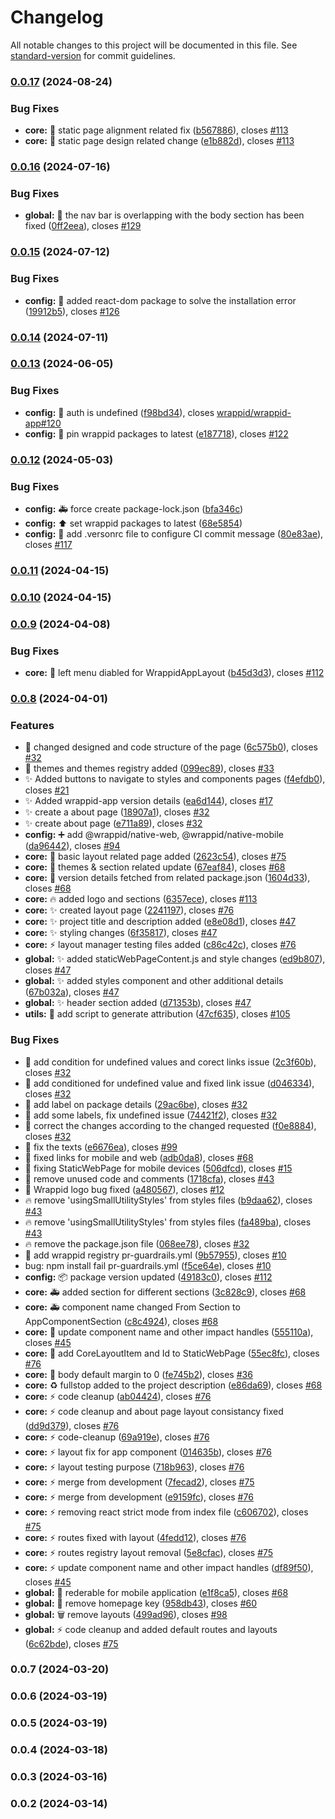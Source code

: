 # Changelog

All notable changes to this project will be documented in this file. See [standard-version](https://github.com/conventional-changelog/standard-version) for commit guidelines.

### [0.0.17](https://github.com/wrappid/wrappid-app/compare/v0.0.16...v0.0.17) (2024-08-24)


### Bug Fixes

* **core:** :bug: static page alignment related fix ([b567886](https://github.com/wrappid/wrappid-app/commit/b56788642f141940a37aa4749d74fd33f3ec2792)), closes [#113](https://github.com/wrappid/wrappid-app/issues/113)
* **core:** :bug: static page design related change ([e1b882d](https://github.com/wrappid/wrappid-app/commit/e1b882db6b1c013bc97c2fae358bdf8afefa2361)), closes [#113](https://github.com/wrappid/wrappid-app/issues/113)

### [0.0.16](https://github.com/wrappid/wrappid-app/compare/v0.0.15...v0.0.16) (2024-07-16)


### Bug Fixes

* **global:** :bug: the nav bar is overlapping with the body section has been fixed ([0ff2eea](https://github.com/wrappid/wrappid-app/commit/0ff2eea133bea757d36a6269b6104588a901d310)), closes [#129](https://github.com/wrappid/wrappid-app/issues/129)

### [0.0.15](https://github.com/wrappid/wrappid-app/compare/v0.0.14...v0.0.15) (2024-07-12)


### Bug Fixes

* **config:** :bug: added react-dom package to solve the installation error ([19912b5](https://github.com/wrappid/wrappid-app/commit/19912b5fc8e1f42d6cbafcfc45a4cc7666b30c41)), closes [#126](https://github.com/wrappid/wrappid-app/issues/126)

### [0.0.14](https://github.com/wrappid/wrappid-app/compare/v0.0.13...v0.0.14) (2024-07-11)

### [0.0.13](https://github.com/wrappid/wrappid-app/compare/v0.0.12...v0.0.13) (2024-06-05)


### Bug Fixes

* **config:** :bug: auth is undefined ([f98bd34](https://github.com/wrappid/wrappid-app/commit/f98bd34da19e2cc67615669e3f23cc5ef106af7b)), closes [wrappid/wrappid-app#120](https://github.com/wrappid/wrappid-app/issues/120)
* **config:** :pushpin: pin wrappid packages to latest ([e187718](https://github.com/wrappid/wrappid-app/commit/e1877186f94802c6c891301661526130398dabe5)), closes [#122](https://github.com/wrappid/wrappid-app/issues/122)

### [0.0.12](https://github.com/wrappid/wrappid-app/compare/v0.0.11...v0.0.12) (2024-05-03)


### Bug Fixes

* **config:** :ambulance: force create package-lock.json ([bfa346c](https://github.com/wrappid/wrappid-app/commit/bfa346cdb131308bfb507addbe3ac697e5c3aba0))
* **config:** :arrow_up: set wrappid packages to latest ([68e5854](https://github.com/wrappid/wrappid-app/commit/68e585437092557fa2d1c46e2fd4df9d37bca7b8))
* **config:** :bug: add .versonrc file to configure CI commit message ([80e83ae](https://github.com/wrappid/wrappid-app/commit/80e83aed8fc875a98ec033a5d10684de0cd23aa4)), closes [#117](https://github.com/wrappid/wrappid-app/issues/117)

### [0.0.11](https://github.com/wrappid/wrappid-app/compare/v0.0.10...v0.0.11) (2024-04-15)

### [0.0.10](https://github.com/wrappid/wrappid-app/compare/v0.0.9...v0.0.10) (2024-04-15)

### [0.0.9](https://github.com/wrappid/wrappid-app/compare/v0.0.8...v0.0.9) (2024-04-08)


### Bug Fixes

* **core:** :art: left menu diabled for WrappidAppLayout ([b45d3d3](https://github.com/wrappid/wrappid-app/commit/b45d3d36e49ae7d087fc674486cc6a3fca4edf0a)), closes [#112](https://github.com/wrappid/wrappid-app/issues/112)

### [0.0.8](https://github.com/wrappid/wrappid-app/compare/v0.0.1...v0.0.8) (2024-04-01)


### Features

* :art: changed designed and code structure of the page ([6c575b0](https://github.com/wrappid/wrappid-app/commit/6c575b0eb944b2497bf6dc418f1ac4b85e80ac02)), closes [#32](https://github.com/wrappid/wrappid-app/issues/32)
* :art: themes and themes registry added ([099ec89](https://github.com/wrappid/wrappid-app/commit/099ec89b3a2aec207296fde22bd178342601d4c3)), closes [#33](https://github.com/wrappid/wrappid-app/issues/33)
* :sparkles: Added buttons to navigate to styles and components pages ([f4efdb0](https://github.com/wrappid/wrappid-app/commit/f4efdb01bcb10593f093f6cca91366740ef18e1d)), closes [#21](https://github.com/wrappid/wrappid-app/issues/21)
* :sparkles: Added wrappid-app version details ([ea6d144](https://github.com/wrappid/wrappid-app/commit/ea6d1441537a13bf923edfe1d2660fa69508ef4b)), closes [#17](https://github.com/wrappid/wrappid-app/issues/17)
* :sparkles: create a about page ([18907a1](https://github.com/wrappid/wrappid-app/commit/18907a1e5d09b800210462748c4b912f88f534c6)), closes [#32](https://github.com/wrappid/wrappid-app/issues/32)
* :sparkles: create about page ([e711a89](https://github.com/wrappid/wrappid-app/commit/e711a8917a177d2380c1f29fa3d843dad31a32f1)), closes [#32](https://github.com/wrappid/wrappid-app/issues/32)
* **config:** :heavy_plus_sign: add @wrappid/native-web, @wrappid/native-mobile ([da96442](https://github.com/wrappid/wrappid-app/commit/da96442c10a7a73ed13c0177a6bd5d6039165bdf)), closes [#94](https://github.com/wrappid/wrappid-app/issues/94)
* **core:** :art: basic layout related page added ([2623c54](https://github.com/wrappid/wrappid-app/commit/2623c54e1a473222c81956323282c1e3b63f909b)), closes [#75](https://github.com/wrappid/wrappid-app/issues/75)
* **core:** :art: themes & section related update ([67eaf84](https://github.com/wrappid/wrappid-app/commit/67eaf84b32c3820be5a7e2a79bc97e25e1745bc1)), closes [#68](https://github.com/wrappid/wrappid-app/issues/68)
* **core:** :construction: version details fetched from related package.json ([1604d33](https://github.com/wrappid/wrappid-app/commit/1604d332eaa1a5107524b9fabffede358630f9c4)), closes [#68](https://github.com/wrappid/wrappid-app/issues/68)
* **core:** :fire: added logo and sections ([6357ece](https://github.com/wrappid/wrappid-app/commit/6357ecebdb9a8d5e487e9fd06a0152cc0834769d)), closes [#113](https://github.com/wrappid/wrappid-app/issues/113)
* **core:** :sparkles: created layout page ([2241197](https://github.com/wrappid/wrappid-app/commit/2241197d94f27030fba2a926f4d50dab07cbb846)), closes [#76](https://github.com/wrappid/wrappid-app/issues/76)
* **core:** :sparkles: project title and description added ([e8e08d1](https://github.com/wrappid/wrappid-app/commit/e8e08d1db9e55599c5ad972943cbb5f2e929d6f7)), closes [#47](https://github.com/wrappid/wrappid-app/issues/47)
* **core:** :sparkles: styling changes ([6f35817](https://github.com/wrappid/wrappid-app/commit/6f35817c83418393b02a3264a41819264f489f5b)), closes [#47](https://github.com/wrappid/wrappid-app/issues/47)
* **core:** :zap: layout manager testing files added ([c86c42c](https://github.com/wrappid/wrappid-app/commit/c86c42c9488ef6d10573fa88ee2b689bc548ddf3)), closes [#76](https://github.com/wrappid/wrappid-app/issues/76)
* **global:** :sparkles: added staticWebPageContent.js and style changes ([ed9b807](https://github.com/wrappid/wrappid-app/commit/ed9b807becc806d54628a32fcc161c2793e63e0c)), closes [#47](https://github.com/wrappid/wrappid-app/issues/47)
* **global:** :sparkles: added styles component and other additional details ([67b032a](https://github.com/wrappid/wrappid-app/commit/67b032a2a722d46539d711cbe907836c49160d1a)), closes [#47](https://github.com/wrappid/wrappid-app/issues/47)
* **global:** :sparkles: header section added ([d71353b](https://github.com/wrappid/wrappid-app/commit/d71353be858f7d4cc0099e74de6eec8a07efc5a3)), closes [#47](https://github.com/wrappid/wrappid-app/issues/47)
* **utils:** :memo: add script to generate attribution ([47cf635](https://github.com/wrappid/wrappid-app/commit/47cf6353dcded9822bbffdc4a79dd7398834a36d)), closes [#105](https://github.com/wrappid/wrappid-app/issues/105)


### Bug Fixes

* :bug: add condition for undefined values and corect links issue ([2c3f60b](https://github.com/wrappid/wrappid-app/commit/2c3f60b1d7b8133e8ab42e388634663b7409ba46)), closes [#32](https://github.com/wrappid/wrappid-app/issues/32)
* :bug: add conditioned for undefined value and fixed link issue ([d046334](https://github.com/wrappid/wrappid-app/commit/d0463342e51892727bf31950339f9a7ec66994d2)), closes [#32](https://github.com/wrappid/wrappid-app/issues/32)
* :bug: add label on package details ([29ac6be](https://github.com/wrappid/wrappid-app/commit/29ac6be04af3cf02159036042261c334c3e88d0c)), closes [#32](https://github.com/wrappid/wrappid-app/issues/32)
* :bug: add some labels, fix undefined issue ([74421f2](https://github.com/wrappid/wrappid-app/commit/74421f25094079059c83cb9f131b6f7ed0371da4)), closes [#32](https://github.com/wrappid/wrappid-app/issues/32)
* :bug: correct the changes according to the changed requested ([f0e8884](https://github.com/wrappid/wrappid-app/commit/f0e8884986ba071f6aa5336951fc480e886b959d)), closes [#32](https://github.com/wrappid/wrappid-app/issues/32)
* :bug: fix the texts ([e6676ea](https://github.com/wrappid/wrappid-app/commit/e6676ea9a1e133b5dc6cb145d31cd623a5a324a1)), closes [#99](https://github.com/wrappid/wrappid-app/issues/99)
* :bug: fixed links for mobile and web ([adb0da8](https://github.com/wrappid/wrappid-app/commit/adb0da875d8e7c12702c275217c6bc450fa3ab37)), closes [#68](https://github.com/wrappid/wrappid-app/issues/68)
* :bug: fixing StaticWebPage for mobile devices ([506dfcd](https://github.com/wrappid/wrappid-app/commit/506dfcd5eae49675c43ea375882906c60f701d12)), closes [#15](https://github.com/wrappid/wrappid-app/issues/15)
* :bug: remove unused code and comments ([1718cfa](https://github.com/wrappid/wrappid-app/commit/1718cfa09a873d9e789c18150d9ca7edc5e0c9c7)), closes [#43](https://github.com/wrappid/wrappid-app/issues/43)
* :bug: Wrappid logo bug fixed ([a480567](https://github.com/wrappid/wrappid-app/commit/a480567ce0779c8b9cdb393233ffed86c1e81902)), closes [#12](https://github.com/wrappid/wrappid-app/issues/12)
* :fire: remove 'usingSmallUtilityStyles'  from styles files ([b9daa62](https://github.com/wrappid/wrappid-app/commit/b9daa6240aa3c2e5b74331d6530bd32b6b900add)), closes [#43](https://github.com/wrappid/wrappid-app/issues/43)
* :fire: remove 'usingSmallUtilityStyles' from styles files ([fa489ba](https://github.com/wrappid/wrappid-app/commit/fa489ba7c28b6ee7c64d5d6ee03df25bfcdd1e7a)), closes [#43](https://github.com/wrappid/wrappid-app/issues/43)
* :fire: remove the package.json file ([068ee78](https://github.com/wrappid/wrappid-app/commit/068ee78ebf387bee420aa0e9dc47ef0633686394)), closes [#32](https://github.com/wrappid/wrappid-app/issues/32)
* 🐛 add wrappid registry pr-guardrails.yml  ([9b57955](https://github.com/wrappid/wrappid-app/commit/9b579559b824204e2de8ecb10a9f3e3f3569f38e)), closes [#10](https://github.com/wrappid/wrappid-app/issues/10)
* bug: npm install fail pr-guardrails.yml ([f5ce64e](https://github.com/wrappid/wrappid-app/commit/f5ce64e0b37b57f588f7abada5836107dd473109)), closes [#10](https://github.com/wrappid/wrappid-app/issues/10)
* **config:** :package: package version updated ([49183c0](https://github.com/wrappid/wrappid-app/commit/49183c04bc0a3df89357409ed6addace08b8189e)), closes [#112](https://github.com/wrappid/wrappid-app/issues/112)
* **core:** :ambulance: added section for different sections ([3c828c9](https://github.com/wrappid/wrappid-app/commit/3c828c9a3f13aaef310c06ad36724e2ee878ac6c)), closes [#68](https://github.com/wrappid/wrappid-app/issues/68)
* **core:** :ambulance: component name changed From Section to AppComponentSection ([c8c4924](https://github.com/wrappid/wrappid-app/commit/c8c4924d1da93c5cf3755ec2ac79b49288d3055a)), closes [#68](https://github.com/wrappid/wrappid-app/issues/68)
* **core:** :art: update component name and other impact handles ([555110a](https://github.com/wrappid/wrappid-app/commit/555110a1d6b747b1785c8677445012ade6432e71)), closes [#45](https://github.com/wrappid/wrappid-app/issues/45)
* **core:** :bug: add CoreLayoutItem and Id to StaticWebPage ([55ec8fc](https://github.com/wrappid/wrappid-app/commit/55ec8fc174428f5fc86344968d3ceecbd28bb2dd)), closes [#76](https://github.com/wrappid/wrappid-app/issues/76)
* **core:** :lipstick: body default margin to 0 ([fe745b2](https://github.com/wrappid/wrappid-app/commit/fe745b2cc4f1c836d3b691302e7ee9fa2599158b)), closes [#36](https://github.com/wrappid/wrappid-app/issues/36)
* **core:** :recycle: fullstop added to the project description ([e86da69](https://github.com/wrappid/wrappid-app/commit/e86da691e0d317be96eab1da1e384c84fd35302f)), closes [#68](https://github.com/wrappid/wrappid-app/issues/68)
* **core:** :zap: code cleanup ([ab04424](https://github.com/wrappid/wrappid-app/commit/ab0442442cb1f8505fce95270ec6170e95053e55)), closes [#76](https://github.com/wrappid/wrappid-app/issues/76)
* **core:** :zap: code cleanup and about page layout consistancy fixed ([dd9d379](https://github.com/wrappid/wrappid-app/commit/dd9d3793eb2c6edd0dda3d3a6771ae7dfab3b481)), closes [#76](https://github.com/wrappid/wrappid-app/issues/76)
* **core:** :zap: code-cleanup ([69a919e](https://github.com/wrappid/wrappid-app/commit/69a919e7188f8aecf6e867c574d6555b8c3db5b6)), closes [#76](https://github.com/wrappid/wrappid-app/issues/76)
* **core:** :zap: layout fix for app component ([014635b](https://github.com/wrappid/wrappid-app/commit/014635b7020417d5ea32059e870fcf4fd60c7cf1)), closes [#76](https://github.com/wrappid/wrappid-app/issues/76)
* **core:** :zap: layout testing purpose ([718b963](https://github.com/wrappid/wrappid-app/commit/718b9635e0855b0550f127a5272fd7a4cac330ca)), closes [#76](https://github.com/wrappid/wrappid-app/issues/76)
* **core:** :zap: merge from development ([7fecad2](https://github.com/wrappid/wrappid-app/commit/7fecad216ab85c94efb57d66c8b0a510e894474b)), closes [#75](https://github.com/wrappid/wrappid-app/issues/75)
* **core:** :zap: merge from development ([e9159fc](https://github.com/wrappid/wrappid-app/commit/e9159fc47d7815e90e48532774a137da8cc46ea3)), closes [#76](https://github.com/wrappid/wrappid-app/issues/76)
* **core:** :zap: removing react strict mode from index file ([c606702](https://github.com/wrappid/wrappid-app/commit/c60670209b5a374241c53923fd7c5d991c2a4970)), closes [#75](https://github.com/wrappid/wrappid-app/issues/75)
* **core:** :zap: routes fixed with layout ([4fedd12](https://github.com/wrappid/wrappid-app/commit/4fedd1298c3ebb1fc7e503151357a0c85f39c6c8)), closes [#76](https://github.com/wrappid/wrappid-app/issues/76)
* **core:** :zap: routes registry layout removal ([5e8cfac](https://github.com/wrappid/wrappid-app/commit/5e8cfac2ff43ab90b29925a49d9ce93c8a3731f6)), closes [#75](https://github.com/wrappid/wrappid-app/issues/75)
* **core:** :zap: update component name and other impact handles ([df89f50](https://github.com/wrappid/wrappid-app/commit/df89f50d4a692ca344744a19f4588b7428eb82bb)), closes [#45](https://github.com/wrappid/wrappid-app/issues/45)
* **global:** :bug: rederable for mobile application ([e1f8ca5](https://github.com/wrappid/wrappid-app/commit/e1f8ca50dc774d22034232d06b717d8622ede635)), closes [#68](https://github.com/wrappid/wrappid-app/issues/68)
* **global:** :bug: remove homepage key ([958db43](https://github.com/wrappid/wrappid-app/commit/958db43f328d64f2a9701c43e7afe3b0b244b364)), closes [#60](https://github.com/wrappid/wrappid-app/issues/60)
* **global:** :wastebasket: remove layouts ([499ad96](https://github.com/wrappid/wrappid-app/commit/499ad969c56822d7dbca152c598430b43cc9d414)), closes [#98](https://github.com/wrappid/wrappid-app/issues/98)
* **global:** :zap: code cleanup and added default routes and layouts ([6c62bde](https://github.com/wrappid/wrappid-app/commit/6c62bde27d69c809f51cfaf3724600da5dd40d7d)), closes [#75](https://github.com/wrappid/wrappid-app/issues/75)

### 0.0.7 (2024-03-20)

### 0.0.6 (2024-03-19)

### 0.0.5 (2024-03-19)

### 0.0.4 (2024-03-18)

### 0.0.3 (2024-03-16)

### 0.0.2 (2024-03-14)
